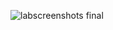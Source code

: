 
![labscreenshots final](https://github.com/dpchoudhary2022/jenkins-github-webhook/assets/109421110/20b6619d-8115-40f3-a9a2-1347da894e2e)
